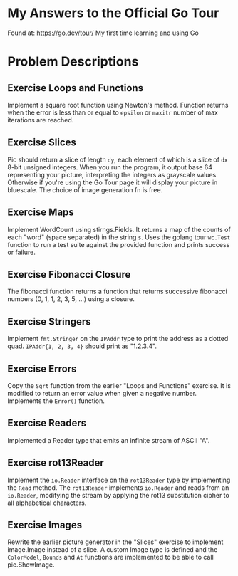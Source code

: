 # My Answers to the Official Go Tour

Found at: https://go.dev/tour/
My first time learning and using Go




# Problem Descriptions

## Exercise Loops and Functions
Implement a square root function using Newton's method. 
Function returns when the error is less than or equal to `epsilon` or `maxitr` number of max iterations are reached.


## Exercise Slices
Pic should return a slice of length `dy`, each element of which is a slice of `dx` 8-bit unsigned integers. When you run the program, it output base 64 representing your picture, interpreting the integers as grayscale values. Otherwise if you're using the Go Tour page it will display your picture in bluescale. The choice of image generation fn is free.


## Exercise Maps
Implement WordCount using stirngs.Fields. It returns a map of the counts of each "word" (space separated) in the string `s`. Uses the golang tour `wc.Test` function to run a test suite against the provided function and prints success or failure.


## Exercise Fibonacci Closure
The fibonacci function returns a function that returns successive fibonacci numbers (0, 1, 1, 2, 3, 5, ...) using a closure. 


## Exercise Stringers
Implement `fmt.Stringer` on the `IPAddr` type to print the address as a dotted quad. `IPAddr{1, 2, 3, 4}` should print as "1.2.3.4".


## Exercise Errors
Copy the `Sqrt` function from the earlier "Loops and Functions" exercise. It is modified to return an error value when given a negative number. Implements the `Error()` function.


## Exercise Readers
Implemented a Reader type that emits an infinite stream of ASCII "A".


## Exercise rot13Reader
Implement the `io.Reader` interface on the `rot13Reader` type by implementing the `Read` method. The `rot13Reader` implements `io.Reader` and reads from an `io.Reader`, modifying the stream by applying the rot13 substitution cipher to all alphabetical characters.


## Exercise Images
Rewrite the earlier picture generator in the "Slices" exercise to implement image.Image instead of a slice. A custom Image type is defined and the `ColorModel`, `Bounds` and `At` functions are implemented to be able to call pic.ShowImage.

